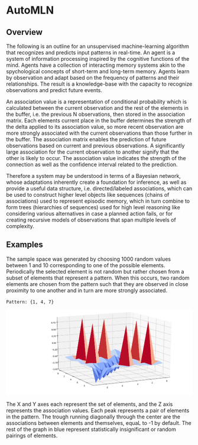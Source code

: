 # AutoMLN

## Overview

The following is an outline for an unsupervised machine-learning algorithm that recognizes and predicts input patterns in real-time. An agent is a system of information processing inspired by the cognitive functions of the mind. Agents have a collection of interacting memory systems akin to the spychological concepts of short-term and long-term memory. Agents learn by observation and adapt based on the frequency of patterns and their relationships. The result is a knowledge-base with the capacity to recognize observations and predict future events.

An association value is a representation of conditional probability which is calculated between the current observation and the rest of the elements in the buffer, i.e. the previous N observations, then stored in the association matrix. Each  elements current place in the buffer determines the strength of the delta applied to its association value, so more recent observation are more strongly associated with the current observations than those further in the buffer. The association matrix enables the prediction of future observations based on current and previous observations. A significantly large association for the current observation to another signify that the other is likely to occur. The association value indicates the strength of the connection as well as the confidence interval related to the prediction. 

Therefore a system may be understood in terms of a Bayesian network, whose adaptations inherently create a foundation for inference, as well as provide a useful data structure, i.e. directed/labeled associations, which can be used to construct higher level objects like sequences (chains of associations) used to represent episodic memory, which in turn combine to form trees (hierarchies of sequences) used for high level reasoning like considering various alternatives in case a planned action fails, or for creating recursive models of observations that span multiple levels of complexity.

## Examples

The sample space was generated by choosing 1000 random values between 1 and 10 corresponding to one of the possible elements. Periodically the selected element is not random but rather chosen from a subset of elements that represent a pattern. When this occurs, two random elements are chosen from the pattern such that they are observed in close proximity to one another and in turn are more strongly associated.

    Pattern: {1, 4, 7}
    
 ![](https://github.com/CarsonScott/AutoMLN/blob/master/img/Graph.png)

The X and Y axes each represent the set of elements, and the Z axis represents the association values. Each peak represents a pair of elements in the pattern. The trough running diagonally through the center are the associations between elements and themselves, equaL to -1 by default. The rest of the graph in blue represent statistically insignificant or random pairings of elements. 

